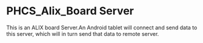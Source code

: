 PHCS_Alix_Board Server
============

This is an ALIX board Server.An Android tablet will connect and send data to this server, which will in turn send that 
data to remote server.
